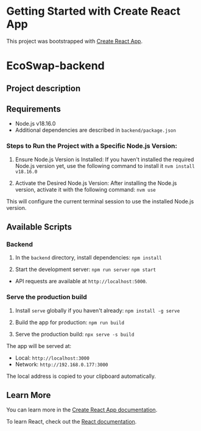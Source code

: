 # Getting Started with Create React App

This project was bootstrapped with [Create React App](https://github.com/facebook/create-react-app).

# EcoSwap-backend

## Project description

## Requirements

- Node.js v18.16.0
- Additional dependencies are described in `backend/package.json`

### Steps to Run the Project with a Specific Node.js Version:

1. Ensure Node.js Version is Installed:
   If you haven't installed the required Node.js version yet, use the following command to install it
   `nvm install v18.16.0`

2. Activate the Desired Node.js Version:
   After installing the Node.js version, activate it with the following command:
   `nvm use`

This will configure the current terminal session to use the installed Node.js version.

## Available Scripts

### Backend

1. In the `backend` directory, install dependencies:
   `npm install`

2. Start the development server:
   `npm run server`
   `npm start`

- API requests are available at `http://localhost:5000`.


### Serve the production build

1. Install `serve` globally if you haven't already:
   `npm install -g serve`

2. Build the app for production:
   `npm run build`

3. Serve the production build:
   `npx serve -s build`

The app will be served at:

- Local: `http://localhost:3000`
- Network: `http://192.168.0.177:3000`

The local address is copied to your clipboard automatically.

## Learn More

You can learn more in the [Create React App documentation](https://facebook.github.io/create-react-app/docs/getting-started).

To learn React, check out the [React documentation](https://reactjs.org/).
